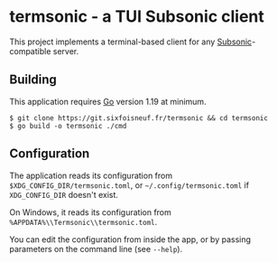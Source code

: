 # termsonic - a TUI Subsonic client

This project implements a terminal-based client for any [Subsonic](https://www.subsonic.org)-compatible server.

## Building

This application requires [Go](https://go.dev) version 1.19 at minimum.

```
$ git clone https://git.sixfoisneuf.fr/termsonic && cd termsonic
$ go build -o termsonic ./cmd
```

## Configuration

The application reads its configuration from `$XDG_CONFIG_DIR/termsonic.toml`, or `~/.config/termsonic.toml` if `XDG_CONFIG_DIR` doesn't exist.

On Windows, it reads its configuration from `%APPDATA%\\Termsonic\\termsonic.toml`.

You can edit the configuration from inside the app, or by passing parameters on the command line (see `--help`).